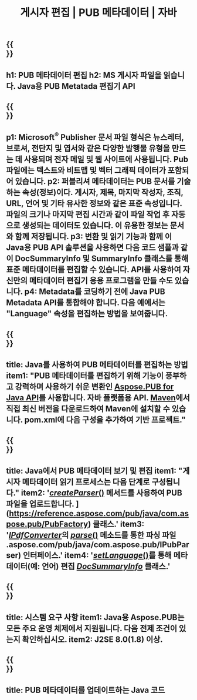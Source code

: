﻿---
translation: true
template: /_templates/metadata-java.md
title: 게시자 편집 | PUB 메타데이터 | 자바
description: 크로스 플랫폼 PUB Java API 솔루션을 사용하여 게시자 파일 메타데이터를 읽습니다. 사내 Java API를 사용하면 SummaryInfo 및 DocSummaryInfo 속성에 액세스할 수 있습니다.
url: /java/metadata/pub/
metakeywords: pub 메타데이터 편집 java, pub 파일 메타데이터 java, 게시자 메타데이터 편집기 java, pub 파일 메타데이터 읽기 읽기, pub 메타데이터 java 읽기
family: pub
platformtag: java
feature: metadata
aliases: /자바/메타데이터/
---

{{<section banner>}}
---
h1: PUB 메타데이터 편집
h2: MS 게시자 파일을 읽습니다. Java용 PUB Metatada 편집기 API
---

{{<section overview>}}
---
p1: Microsoft<sup>®</sup> Publisher 문서 파일 형식은 뉴스레터, 브로셔, 전단지 및 엽서와 같은 다양한 발행물 유형을 만드는 데 사용되며 전자 메일 및 웹 사이트에 사용됩니다. Pub 파일에는 텍스트와 비트맵 및 벡터 그래픽 데이터가 포함되어 있습니다.
p2: 퍼블리셔 메타데이터는 PUB 문서를 기술하는 속성(정보)이다. 게시자, 제목, 마지막 작성자, 조직, URL, 언어 및 기타 유사한 정보와 같은 표준 속성입니다. 파일의 크기나 마지막 편집 시간과 같이 파일 작업 후 자동으로 생성되는 데이터도 있습니다. 이 유용한 정보는 문서와 함께 저장됩니다.
p3: 변환 및 읽기 기능과 함께 이 Java용 PUB API 솔루션을 사용하면 다음 코드 샘플과 같이 DocSummaryInfo 및 SummaryInfo 클래스를 통해 표준 메타데이터를 편집할 수 있습니다. API를 사용하여 자신만의 메타데이터 편집기 응용 프로그램을 만들 수도 있습니다.
p4: Metadata를 코딩하기 전에 Java PUB Metadata API를 통합해야 합니다. 다음 예에서는 "Language" 속성을 편집하는 방법을 보여줍니다.
---

{{<section widget>}}
---
title: Java를 사용하여 PUB 메타데이터를 편집하는 방법
item1: "PUB 메타데이터를 편집하기 위해 기능이 풍부하고 강력하며 사용하기 쉬운 변환인 [Aspose.PUB for Java API](https://products.aspose.com/pub/java)를 사용합니다. 자바 플랫폼용 API. [Maven](https://repository.aspose.com/webapp/#/artifacts/browse/tree/General/repo/com/aspose/aspose-pub)에서 직접 최신 버전을 다운로드하여 Maven에 설치할 수 있습니다. pom.xml에 다음 구성을 추가하여 기반 프로젝트."
---

{{<section feature1>}}
---
title: Java에서 PUB 메타데이터 보기 및 편집
item1: "게시자 메타데이터 읽기 프로세스는 다음 단계로 구성됩니다."
item2: '[*createParser*()](https://reference.aspose.com/pub/java/com.aspose.pub/PubFactory#createParser-java.lang.String-) 메서드를 사용하여 PUB 파일을 업로드합니다. ](https://reference.aspose.com/pub/java/com.aspose.pub/PubFactory) 클래스.'
item3: '[*IPdfConverter*](https://apireference)의 [*parse*()](https://reference.aspose.com/pub/java/com.aspose.pub/IPubParser#parse--) 메소드를 통한 파싱 파일 .aspose.com/pub/java/com.aspose.pub/IPubParser) 인터페이스.'
item4: '[*setLanguage*()](https://reference.aspose.com/pub/java/com.aspose.pub/DocSummaryInfo#setLanguage-java.lang.String-)를 통해 메타데이터(예: 언어) 편집 [*DocSummaryInfo*](https://reference.aspose.com/pub/java/com.aspose.pub/DocSummaryInfo) 클래스.'
---

{{<section feature2>}}
---
title: 시스템 요구 사항
item1: Java용 Aspose.PUB는 모든 주요 운영 체제에서 지원됩니다. 다음 전제 조건이 있는지 확인하십시오.
item2: J2SE 8.0(1.8) 이상.
---

{{<section codeexample>}}
---
title: PUB 메타데이터를 업데이트하는 Java 코드
---